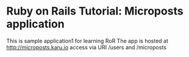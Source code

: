 # Ruby on Rails Tutorial: Microposts application

This is sample application1 for learning RoR
The app is hosted at http://microposts.karu.io access via URI /users and /microposts
